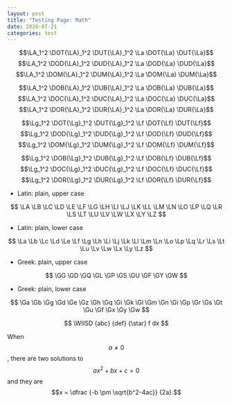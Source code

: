 ```yaml
---
layout: post
title: "Testing Page: Math"
date: 2020-07-21
categories: test
---
```


$$\LA_1^2 \DOT{\LA}_1^2 \DUT{\LA}_1^2 \La \DOT{\La} \DUT{\La}$$
$$\LA_1^2 \DOD{\LA}_1^2 \DUD{\LA}_1^2 \La \DOD{\La} \DUD{\La}$$
$$\LA_1^2 \DOM{\LA}_1^2 \DUM{\LA}_1^2 \La \DOM{\La} \DUM{\La}$$

$$\LA_1^2 \DOB{\LA}_1^2 \DUB{\LA}_1^2 \La \DOB{\La} \DUB{\La}$$
$$\LA_1^2 \DOC{\LA}_1^2 \DUC{\LA}_1^2 \La \DOC{\La} \DUC{\La}$$
$$\LA_1^2 \DOR{\LA}_1^2 \DUR{\LA}_1^2 \La \DOR{\La} \DUR{\La}$$

$$\Lg_1^2 \DOT{\Lg}_1^2 \DUT{\Lg}_1^2 \Lf \DOT{\Lf} \DUT{\Lf}$$
$$\Lg_1^2 \DOD{\Lg}_1^2 \DUD{\Lg}_1^2 \Lf \DOD{\Lf} \DUD{\Lf}$$
$$\Lg_1^2 \DOM{\Lg}_1^2 \DUM{\Lg}_1^2 \Lf \DOM{\Lf} \DUM{\Lf}$$

$$\Lg_1^2 \DOB{\Lg}_1^2 \DUB{\Lg}_1^2 \Lf \DOB{\Lf} \DUB{\Lf}$$
$$\Lg_1^2 \DOC{\Lg}_1^2 \DUC{\Lg}_1^2 \Lf \DOC{\Lf} \DUC{\Lf}$$
$$\Lg_1^2 \DOR{\Lg}_1^2 \DUR{\Lg}_1^2 \Lf \DOR{\Lf} \DUR{\Lf}$$


- Latin: plain, upper case

$$
  \LA \LB \LC \LD \LE \LF \LG \LH \LI \LJ \LK \LL \LM
  \LN \LO \LP \LQ \LR \LS \LT \LU \LV \LW \LX \LY \LZ $$

- Latin: plain, lower case

$$
  \La \Lb \Lc \Ld \Le \Lf \Lg \Lh \Li \Lj \Lk \Ll \Lm
  \Ln \Lo \Lp \Lq \Lr \Ls \Lt \Lu \Lv \Lw \Lx \Ly \Lz $$


- Greek: plain, upper case

$$
  \GG \GD \GQ \GL \GP \GS \GU \GF \GY \GW $$

- Greek: plain, lower case

$$
  \Ga \Gb \Gg \Gd \Ge \Gz \Gh \Gq \Gi \Gk \Gl \Gm
  \Gn \Gi \Gp \Gr \Gs \Gt \Gu \Gf \Gx \Gy \Gw $$

$$ \WIISD {abc} {def} {\star} f dx $$

When $$a \ne 0$$, there are two solutions to $$ax^2 + bx + c = 0$$ and they are
$$x = \dfrac {-b \pm \sqrt{b^2-4ac}} {2a}.$$

<!--

$$\frac{4\LA}{3\La}$$

$$\int_{\LA}^{\frac{3}{\La}}$$

$$A_1^2 \dot {A}_1^2 \frac{4A}{3a} \int_A^{\frac{3}{a}}$$
-->
